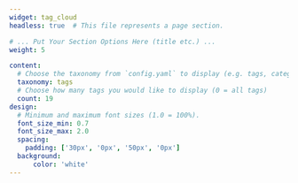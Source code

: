 ```yaml
---
widget: tag_cloud
headless: true  # This file represents a page section.

# ... Put Your Section Options Here (title etc.) ...
weight: 5

content:
  # Choose the taxonomy from `config.yaml` to display (e.g. tags, categories)
  taxonomy: tags
  # Choose how many tags you would like to display (0 = all tags)
  count: 19
design:
  # Minimum and maximum font sizes (1.0 = 100%).
  font_size_min: 0.7
  font_size_max: 2.0
  spacing:
    padding: ['30px', '0px', '50px', '0px']
  background:
      color: 'white'
---
```

